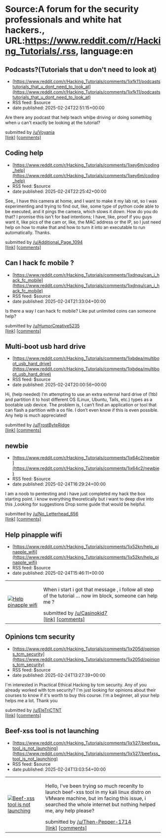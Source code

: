 # Source:A forum for the security professionals and white hat hackers., URL:https://www.reddit.com/r/Hacking_Tutorials/.rss, language:en

## Podcasts?(Tutorials that u don't need to look at)
 - [https://www.reddit.com/r/Hacking_Tutorials/comments/1ixfk11/podcaststutorials_that_u_dont_need_to_look_at](https://www.reddit.com/r/Hacking_Tutorials/comments/1ixfk11/podcaststutorials_that_u_dont_need_to_look_at)
 - RSS feed: $source
 - date published: 2025-02-24T22:51:15+00:00

<!-- SC_OFF --><div class="md"><p>Are there any podcast that help teach whiþe driving or doing somethibg when u can&#39;t exactly be looking at the tutorial?</p> </div><!-- SC_ON --> &#32; submitted by &#32; <a href="https://www.reddit.com/user/Voyania"> /u/Voyania </a> <br/> <span><a href="https://www.reddit.com/r/Hacking_Tutorials/comments/1ixfk11/podcaststutorials_that_u_dont_need_to_look_at/">[link]</a></span> &#32; <span><a href="https://www.reddit.com/r/Hacking_Tutorials/comments/1ixfk11/podcaststutorials_that_u_dont_need_to_look_at/">[comments]</a></span>

## Coding help
 - [https://www.reddit.com/r/Hacking_Tutorials/comments/1ixey6m/coding_help](https://www.reddit.com/r/Hacking_Tutorials/comments/1ixey6m/coding_help)
 - RSS feed: $source
 - date published: 2025-02-24T22:25:42+00:00

<!-- SC_OFF --><div class="md"><p>See,, I have this camera at home, and I want to make it my lab rat, so I was experimenting and trying to find out, like, some type of python code able to be executed, and it pings the camera, which slows it down. How do you do that? I promise this isn&#39;t for bad intentions; I have, like, proof if you guys want it, like pics of the cam or, like, the MAC address or the IP, so I just need help on how to make that and how to turn it into an executable to run automatically. Thanks.</p> </div><!-- SC_ON --> &#32; submitted by &#32; <a href="https://www.reddit.com/user/Additional_Page_1094"> /u/Additional_Page_1094 </a> <br/> <span><a href="https://www.reddit.com/r/Hacking_Tutorials/comments/1ixey6m/coding_help/">[link]</a></span> &#32; <span><a href="https://www.reddit.com/r/Hacking_Tutorials/comments/1ixey6m/coding_help/">[comments]</a></span>

## Can I hack fc mobile ?
 - [https://www.reddit.com/r/Hacking_Tutorials/comments/1ixdnqu/can_i_hack_fc_mobile](https://www.reddit.com/r/Hacking_Tutorials/comments/1ixdnqu/can_i_hack_fc_mobile)
 - RSS feed: $source
 - date published: 2025-02-24T21:33:04+00:00

<!-- SC_OFF --><div class="md"><p>Is there a way I can hack fc mobile? Like put unlimited coins can someone help?</p> </div><!-- SC_ON --> &#32; submitted by &#32; <a href="https://www.reddit.com/user/HumorCreative5235"> /u/HumorCreative5235 </a> <br/> <span><a href="https://www.reddit.com/r/Hacking_Tutorials/comments/1ixdnqu/can_i_hack_fc_mobile/">[link]</a></span> &#32; <span><a href="https://www.reddit.com/r/Hacking_Tutorials/comments/1ixdnqu/can_i_hack_fc_mobile/">[comments]</a></span>

## Multi-boot usb hard drive
 - [https://www.reddit.com/r/Hacking_Tutorials/comments/1ixbdea/multiboot_usb_hard_drive](https://www.reddit.com/r/Hacking_Tutorials/comments/1ixbdea/multiboot_usb_hard_drive)
 - RSS feed: $source
 - date published: 2025-02-24T20:00:56+00:00

<!-- SC_OFF --><div class="md"><p>Hi, (help needed) I’m attempting to use an extra external hard drive of (1tb) and partition it to host different OS (Linux, Ubuntu, Tails, etc.) types as a bootable usb device. The problem is, I can’t find an application or tool that can flash a partition with a os file. I don’t even know if this is even possible. Any help is much appreciated! </p> </div><!-- SC_ON --> &#32; submitted by &#32; <a href="https://www.reddit.com/user/FrostByteRidge"> /u/FrostByteRidge </a> <br/> <span><a href="https://www.reddit.com/r/Hacking_Tutorials/comments/1ixbdea/multiboot_usb_hard_drive/">[link]</a></span> &#32; <span><a href="https://www.reddit.com/r/Hacking_Tutorials/comments/1ixbdea/multiboot_usb_hard_drive/">[comments]</a></span>

## newbie
 - [https://www.reddit.com/r/Hacking_Tutorials/comments/1ix64c2/newbie](https://www.reddit.com/r/Hacking_Tutorials/comments/1ix64c2/newbie)
 - RSS feed: $source
 - date published: 2025-02-24T16:29:24+00:00

<!-- SC_OFF --><div class="md"><p>I am a noob to pentesting and i have just completed my hack the box starting point. i know everything theoretically but i want to deep dive into this ,Looking for suggestions Drop some guide that would be helpful. </p> </div><!-- SC_ON --> &#32; submitted by &#32; <a href="https://www.reddit.com/user/No_Letterhead_656"> /u/No_Letterhead_656 </a> <br/> <span><a href="https://www.reddit.com/r/Hacking_Tutorials/comments/1ix64c2/newbie/">[link]</a></span> &#32; <span><a href="https://www.reddit.com/r/Hacking_Tutorials/comments/1ix64c2/newbie/">[comments]</a></span>

## Help pinapple wifi
 - [https://www.reddit.com/r/Hacking_Tutorials/comments/1ix52kn/help_pinapple_wifi](https://www.reddit.com/r/Hacking_Tutorials/comments/1ix52kn/help_pinapple_wifi)
 - RSS feed: $source
 - date published: 2025-02-24T15:46:11+00:00

<table> <tr><td> <a href="https://www.reddit.com/r/Hacking_Tutorials/comments/1ix52kn/help_pinapple_wifi/"> <img src="https://preview.redd.it/zaxx9idcy3le1.jpeg?width=640&amp;crop=smart&amp;auto=webp&amp;s=29af5cef14c113940fd13b365ffe636bf034dec7" alt="Help pinapple wifi" title="Help pinapple wifi" /> </a> </td><td> <!-- SC_OFF --><div class="md"><p>When i start i got that message , i follow all step of the tutorial … now im block, someone can help me ?</p> </div><!-- SC_ON --> &#32; submitted by &#32; <a href="https://www.reddit.com/user/Casinokid7"> /u/Casinokid7 </a> <br/> <span><a href="https://i.redd.it/zaxx9idcy3le1.jpeg">[link]</a></span> &#32; <span><a href="https://www.reddit.com/r/Hacking_Tutorials/comments/1ix52kn/help_pinapple_wifi/">[comments]</a></span> </td></tr></table>

## Opinions tcm security
 - [https://www.reddit.com/r/Hacking_Tutorials/comments/1ix205d/opinions_tcm_security](https://www.reddit.com/r/Hacking_Tutorials/comments/1ix205d/opinions_tcm_security)
 - RSS feed: $source
 - date published: 2025-02-24T13:27:39+00:00

<!-- SC_OFF --><div class="md"><p>I&#39;m interested in Practical Ethical Hacking by tcm security. Any of you already worked with tcm security? l&#39;m just looking for opinions about their courses to know if it&#39;s worth to buy this course. l&#39;m a beginner, all your help helps me a lot. Thank you</p> </div><!-- SC_ON --> &#32; submitted by &#32; <a href="https://www.reddit.com/user/EleTriCTNT"> /u/EleTriCTNT </a> <br/> <span><a href="https://www.reddit.com/r/Hacking_Tutorials/comments/1ix205d/opinions_tcm_security/">[link]</a></span> &#32; <span><a href="https://www.reddit.com/r/Hacking_Tutorials/comments/1ix205d/opinions_tcm_security/">[comments]</a></span>

## Beef-xss tool is not launching
 - [https://www.reddit.com/r/Hacking_Tutorials/comments/1ix1j27/beefxss_tool_is_not_launching](https://www.reddit.com/r/Hacking_Tutorials/comments/1ix1j27/beefxss_tool_is_not_launching)
 - RSS feed: $source
 - date published: 2025-02-24T13:03:54+00:00

<table> <tr><td> <a href="https://www.reddit.com/r/Hacking_Tutorials/comments/1ix1j27/beefxss_tool_is_not_launching/"> <img src="https://preview.redd.it/974gsz0e53le1.jpeg?width=640&amp;crop=smart&amp;auto=webp&amp;s=0569957bac1bae300eb77a05b3688506a5f22d1e" alt="Beef-xss tool is not launching" title="Beef-xss tool is not launching" /> </a> </td><td> <!-- SC_OFF --><div class="md"><p>Hello, I&#39;ve been trying so much recenlty to launch beef-xss tool in my kali linux distro on VMware machine, but im facing this issue, i searched the whole internet but nothing helped me, any help please?</p> </div><!-- SC_ON --> &#32; submitted by &#32; <a href="https://www.reddit.com/user/Then-Pepper-1714"> /u/Then-Pepper-1714 </a> <br/> <span><a href="https://i.redd.it/974gsz0e53le1.jpeg">[link]</a></span> &#32; <span><a href="https://www.reddit.com/r/Hacking_Tutorials/comments/1ix1j27/beefxss_tool_is_not_launching/">[comments]</a></span> </td></tr></table>

